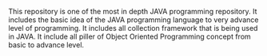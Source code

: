 This repository is one of the most in depth JAVA programming repository. It includes the basic idea of the JAVA programming language to very advance level of programming.
It includes all collection framework that is being used in JAVA. It include all piller of Object Oriented Programming concept from basic to advance level.
